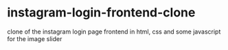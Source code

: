 # instagram-login-frontend-clone
clone of the instagram login page frontend in html, css and some javascript for the image slider
